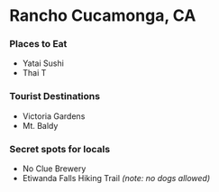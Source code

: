 # Rancho Cucamonga, CA

### Places to Eat
- Yatai Sushi
- Thai T

### Tourist Destinations
- Victoria Gardens
- Mt. Baldy

### Secret spots for locals
- No Clue Brewery
- Etiwanda Falls Hiking Trail *(note: no dogs allowed)*
